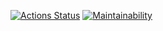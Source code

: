 [![Actions Status](https://github.com/IvanSavDev/frontend-project-lvl3/workflows/hexlet-check/badge.svg)](https://codeclimate.com/github/ArkadiySamokhvalov/rss-aggregator/actions)
[![Maintainability](https://api.codeclimate.com/v1/badges/e2d5a5acc024f6736236/maintainability)](https://codeclimate.com/github/ArkadiySamokhvalov/rss-aggregator/maintainability)